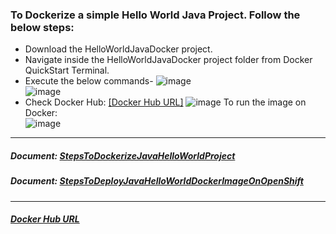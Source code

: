 ### To Dockerize a simple Hello World Java Project. Follow the below steps:
   * Download the HelloWorldJavaDocker project.
   * Navigate inside the HelloWorldJavaDocker project folder from Docker QuickStart Terminal.
   * Execute the below commands-
   ![image](https://user-images.githubusercontent.com/689226/50370746-6195f780-05d2-11e9-90b9-b34824d24a36.png)   
   ![image](https://user-images.githubusercontent.com/689226/50370760-9609b380-05d2-11e9-8beb-73244f00a763.png)
   * Check Docker Hub: [[Docker Hub URL]](https://cloud.docker.com/repository/docker/rahulvaish/helloworldjavadocker)
   ![image](https://user-images.githubusercontent.com/689226/50370779-f0a30f80-05d2-11e9-9421-947f4c90d509.png)
   To run the image on Docker: </br>
   ![image](https://user-images.githubusercontent.com/689226/53510292-a44ce200-3ae3-11e9-95cc-aa1c10bbf99e.png)

<hr>

##### Document: [StepsToDockerizeJavaHelloWorldProject](https://github.com/rahulvaish/ReferenceDocuments/blob/master/UnderstandingDocker/StepsToDockerizeJavaHelloWorldProject.docx)
##### Document: [StepsToDeployJavaHelloWorldDockerImageOnOpenShift](https://github.com/rahulvaish/ReferenceDocuments/blob/master/UnderstandingDocker/StepsToDeployJavaHelloWorldDockerImageOnOpenShift.docx)

<hr>

##### [Docker Hub URL](https://cloud.docker.com/repository/docker/rahulvaish/helloworldjavadocker)
